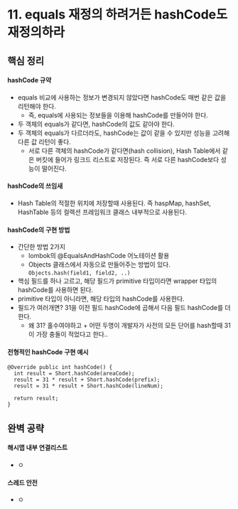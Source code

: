 # 11. equals 재정의 하려거든 hashCode도 재정의하라
## 핵심 정리
#### hashCode 규약
 * equals 비교에 사용하는 정보가 변경되지 않았다면 hashCode도 매번 같은 값을 리턴해야 한다.
   * 즉, equals에 사용되는 정보들을 이용해 hashCode를 만들어야 한다.
 * 두 객체의 equals가 같다면, hashCode의 값도 같아야 한다.
 * 두 객체의 equals가 다르더라도, hashCode는 값이 같을 수 있지만 성능을 고려해 다른 값 리턴이 좋다.
    * 서로 다른 객체의 hashCode가 같다면(hash collision), Hash Table에서 같은 버킷에 들어가 링크드 리스트로 저장된다. 즉 서로 다른 hashCode보다 성능이 떨어진다.
#### hashCode의 쓰임새
 * Hash Table의 적절한 위치에 저장할때 사용된다. 즉 haspMap, hashSet, HashTable 등의 컬렉션 프레임워크 클래스 내부적으로 사용된다.
#### hashCode의 구현 방법
 * 간단한 방법 2가지
    * lombok의 @EqualsAndHashCode 어노테이션 활용
    * Objects 클래스에서 자동으로 만들어주는 방법이 있다. `Objects.hash(field1, field2, ..)`
 * 핵심 필드를 하나 고르고, 해당 필드가 primitive 타입이라면 wrapper 타입의 hashCode를 사용하면 된다.
 * primitive 타입이 아니라면, 해당 타입의 hashCode를 사용한다.
 * 필드가 여러개면? 31을 이전 필드 hashCode에 곱해서 다음 필드 hashCode를 더한다.
    * 왜 31? 홀수여야하고 + 어떤 두명이 개발자가 사전의 모든 단어를 hash할때 31이 가장 충돌이 적었다고 한다..
 
#### 전형적인 hashCode 구현 예시
```
@Override public int hashCode() {
  int result = Short.hashCode(areaCode);
  result = 31 * result + Short.hashCode(prefix);
  result = 31 * result + Short.hashCode(lineNum);

  return result;
}
```


## 완벽 공략
#### 해시맵 내부 연결리스트
 * ㅇ
#### 스레드 안전
 * ㅇ
